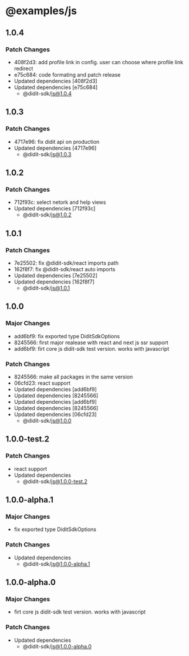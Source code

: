 # @examples/js

## 1.0.4

### Patch Changes

- 408f2d3: add profile link in config. user can choose where profile link redirect
- e75c684: code formating and patch release
- Updated dependencies [408f2d3]
- Updated dependencies [e75c684]
  - @didit-sdk/js@1.0.4

## 1.0.3

### Patch Changes

- 4717e96: fix didit api on production
- Updated dependencies [4717e96]
  - @didit-sdk/js@1.0.3

## 1.0.2

### Patch Changes

- 712f93c: select netork and help views
- Updated dependencies [712f93c]
  - @didit-sdk/js@1.0.2

## 1.0.1

### Patch Changes

- 7e25502: fix @didit-sdk/react imports path
- 162f8f7: fix @didit-sdk/react auto imports
- Updated dependencies [7e25502]
- Updated dependencies [162f8f7]
  - @didit-sdk/js@1.0.1

## 1.0.0

### Major Changes

- add6bf9: fix exported type DiditSdkOptions
- 8245566: first major realease with react and next js ssr support
- add6bf9: firt core js didit-sdk test version. works with javascript

### Patch Changes

- 8245566: make all packages in the same version
- 06cfd23: react support
- Updated dependencies [add6bf9]
- Updated dependencies [8245566]
- Updated dependencies [add6bf9]
- Updated dependencies [8245566]
- Updated dependencies [06cfd23]
  - @didit-sdk/js@1.0.0

## 1.0.0-test.2

### Patch Changes

- react support
- Updated dependencies
  - @didit-sdk/js@1.0.0-test.2

## 1.0.0-alpha.1

### Major Changes

- fix exported type DiditSdkOptions

### Patch Changes

- Updated dependencies
  - @didit-sdk/js@1.0.0-alpha.1

## 1.0.0-alpha.0

### Major Changes

- firt core js didit-sdk test version. works with javascript

### Patch Changes

- Updated dependencies
  - @didit-sdk/js@1.0.0-alpha.0
